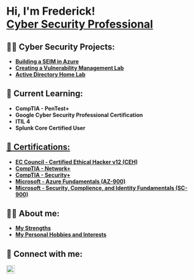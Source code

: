 <h1>Hi, I'm Frederick! <br/>
   <a href="https://www.linkedin.com/in/frederick-waters-hastie/">Cyber Security Professional</a>

<h2>👨‍💻  Cyber Security Projects:</h2>

- [<b>Building a SEIM in Azure</b>](https://github.com/frederickwh/SEIMinAzure/blob/main/README.md)
- [<b>Creating a Vulnerability Management Lab</b>](https://github.com/frederickwh/VulnerabilityManagemnetLab#readme)
- [<b>Active Directory Home Lab</b>](https://github.com/frederickwh/ActiveDirectoryLab#readme)
   
<h2>🏫 Current Learning:</h2>

- <b>CompTIA - PenTest+<b>
- <b>Google Cyber Security Professional Certification<b>
- <b>ITIL 4<b>
- <b>Splunk Core Certified User<b>
 
[<h2>📄 Certifications:</h2>](https://github.com/frederickwh/Certifications/blob/main/README.md)

- [<b>EC Council - Certified Ethical Hacker v12 (CEH)</b>](https://imgur.com/a/g0bXZcu)
- [<b>CompTIA - Network+</b>](https://imgur.com/a/Z0s519H)
- [<b>CompTIA - Security+</b>](https://imgur.com/a/VpnJMuc)
- [<b>Microsoft - Azure Fundamentals (AZ-900)</b>](https://imgur.com/a/GFRF5go)
- [<b>Microsoft - Security, Complience, and Identity Fundamentals (SC-900)</b>](https://imgur.com/a/DdJxqvy)

<h2> 🙋‍♂️ About me:</h2>

- [<b>My Strengths</b>](https://github.com/frederickwh/strengths/blob/main/README.md)
- [<b>My Personal Hobbies and Interests</b>](https://github.com/frederickwh/hobbies/blob/main/README.md)

<h2> 🤳 Connect with me:</h2>


[<img align="left" alt="JoshMadakor | LinkedIn" width="22px" src="https://cdn.jsdelivr.net/npm/simple-icons@v3/icons/linkedin.svg" />][linkedin]

[linkedin]: https://linkedin.com/in/frederick-waters-hastie/

<!--
**joshmadakor1/joshmadakor1** is a ✨ _special_ ✨ repository because its `README.md` (this file) appears on your GitHub profile.

Here are some ideas to get you started:

- 🔭 I’m currently working on ...
- 🌱 I’m currently learning ...
- 👯 I’m looking to collaborate on ...
- 🤔 I’m looking for help with ...
- 💬 Ask me about ...
- 📫 How to reach me: ...
- 😄 Pronouns: ...
- ⚡ Fun fact: ...
-->
